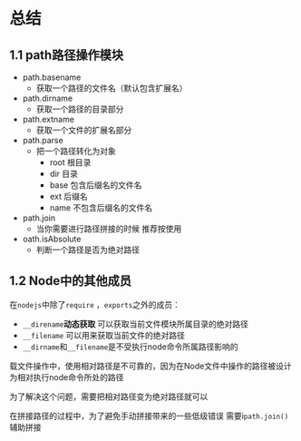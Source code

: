 # 总结

## 1.1 path路径操作模块

- path.basename
  - 获取一个路径的文件名（默认包含扩展名）
- path.dirname
  - 获取一个路径的目录部分
- path.extname
  - 获取一个文件的扩展名部分
- path.parse
  - 把一个路径转化为对象
    - root 根目录
    - dir 目录
    - base 包含后缀名的文件名
    - ext 后缀名
    - name 不包含后缀名的文件名
- path.join
  - 当你需要进行路径拼接的时候 推荐按使用
- oath.isAbsolute
  - 判断一个路径是否为绝对路径

## 1.2 Node中的其他成员

在`nodejs`中除了`require` ，`exports`之外的成员：

- `__direname`**动态获取** 可以获取当前文件模块所属目录的绝对路径
- `__filename` 可以用来获取当前文件的绝对路径
- `__dirname`和`__filename`是不受执行node命令所属路径影响的

载文件操作中，使用相对路径是不可靠的，因为在Node文件中操作的路径被设计为相对执行node命令所处的路径

为了解决这个问题，需要把相对路径变为绝对路径就可以

在拼接路径的过程中，为了避免手动拼接带来的一些低级错误 需要i`path.join()`辅助拼接

























